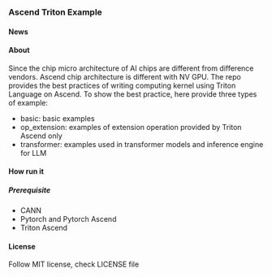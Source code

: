 ### Ascend Triton Example

#### News

#### About

Since the chip micro architecture of AI chips are different from difference vendors. Ascend chip architecture is different with NV GPU. The repo provides the best practices of writing computing kernel using Triton Language on Ascend. To show the best practice, here provide three types of example:
* basic: basic examples 
* op_extension: examples of extension operation provided by Triton Ascend only
* transformer: examples used in transformer models and inference engine for LLM

#### How run it 

##### Prerequisite

* CANN
* Pytorch and Pytorch Ascend
* Triton Ascend

#### License

Follow MIT license, check LICENSE file
